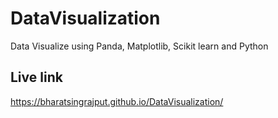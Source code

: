 # DataVisualization
Data Visualize using Panda, Matplotlib, Scikit learn and Python
## Live link

https://bharatsingrajput.github.io/DataVisualization/
